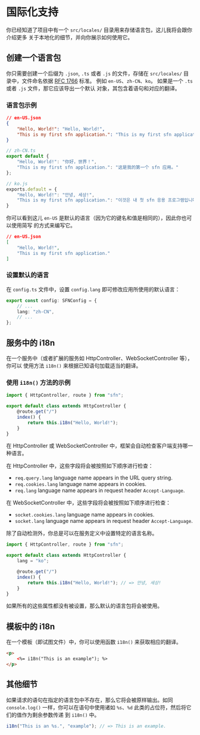 <!-- title: 国际化; order: 14 -->
# 国际化支持

你已经知道了项目中有一个 `src/locales/` 目录用来存储语言包，这儿我将会跟你介绍更多
关于本地化的细节，并向你展示如何使用它。

## 创建一个语言包

你只需要创建一个后缀为 `.json`, `.ts` 或者 `.js` 的文件，存储在 `src/locales/` 
目录中，文件命名依据 [RFC 1766](https://www.ietf.org/rfc/rfc1766.txt) 标准。 例如
`en-US`、`zh-CN`、`ko`。 如果是一个 `.ts` 或者 `.js` 文件，那它应该导出一个默认
对象，其包含着语句和对应的翻译。

### 语言包示例

```json
// en-US.json
{
    "Hello, World!": "Hello, World!",
    "This is my first sfn application.": "This is my first sfn application."
}
```

```typescript
// zh-CN.ts
export default {
    "Hello, World!": "你好，世界！",
    "This is my first sfn application.": "这是我的第一个 sfn 应用。"
};
```

```javascript
// ko.js
exports.default = {
    "Hello, World!": "안녕, 세상!",
    "This is my first sfn application.": "이것은 내 첫 sfn 응용 프로그램입니다."
}
```

你可以看到这儿 `en-US` 是默认的语言（因为它的键名和值是相同的），因此你也可以使用简写
的方式来编写它。


```json
// en-US.json
[
    "Hello, World!",
    "This is my first sfn application."
]
```

### 设置默认的语言

在 `config.ts` 文件中，设置 `config.lang` 即可修改应用所使用的默认语言：

```typescript
export const config: SFNConfig = {
    // ...
    lang: "zh-CN",
    // ...
};
```

## 服务中的 i18n

在一个服务中（或者扩展的服务如 HttpController、WebSocketController 等），你可以
使用方法 `i18n()` 来根据已知语句加载适当的翻译。

### 使用 `i18n()` 方法的示例

```typescript
import { HttpController, route } from "sfn";

export default class extends HttpController {
    @route.get("/")
    index() {
        return this.i18n("Hello, World!");
    }
}
```

在 HttpController 或 WebSocketController 中，框架会自动检查客户端支持哪一种语言。

在 HttpController 中，这些字段将会被按照如下顺序进行检查：

- `req.query.lang` language name appears in the URL query string.
- `req.cookies.lang` language name appears in cookies.
- `req.lang` language name appears in request header `Accept-Language`.

在 WebSocketController 中，这些字段将会被按照如下顺序进行检查：

- `socket.cookies.lang` language name appears in cookies.
- `socket.lang` language name appears in request header `Accept-Language`.

除了自动检测外，你总是可以在服务定义中设置特定的语言名称。

```typescript
import { HttpController, route } from "sfn";

export default class extends HttpController {
    lang = "ko";

    @route.get("/")
    index() {
        return this.i18n("Hello, World!"); // => 안녕, 세상!
    }
}
```

如果所有的这些属性都没有被设置，那么默认的语言包将会被使用。

## 模板中的 i18n 

在一个模板（即试图文件）中，你可以使用函数 `i18n()` 来获取相应的翻译。

```html
<p>
    <%= i18n("This is an example"); %>
</p>
```

## 其他细节

如果请求的语句在指定的语言包中不存在，那么它将会被原样输出。如同 `console.log()` 
一样，你可以在语句中使用诸如 `%s`、`%d` 此类的占位符，然后将它们的值作为剩余参数传递
到 `i18n()` 中。

```javascript
i18n("This is an %s.", "example"); // => This is an example.
```